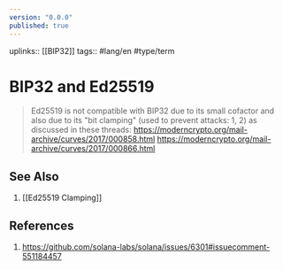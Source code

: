 ```yaml
---
version: "0.0.0"
published: true
---
```

uplinks:: [[BIP32]]
tags:: #lang/en #type/term 
# BIP32 and Ed25519
> Ed25519 is not compatible with BIP32 due to its small cofactor and also due to its "bit clamping" (used to prevent attacks: 1, 2) as discussed in these threads:
> https://moderncrypto.org/mail-archive/curves/2017/000858.html
> https://moderncrypto.org/mail-archive/curves/2017/000866.html

## See Also
1. [[Ed25519 Clamping]]

## References
1. https://github.com/solana-labs/solana/issues/6301#issuecomment-551184457
